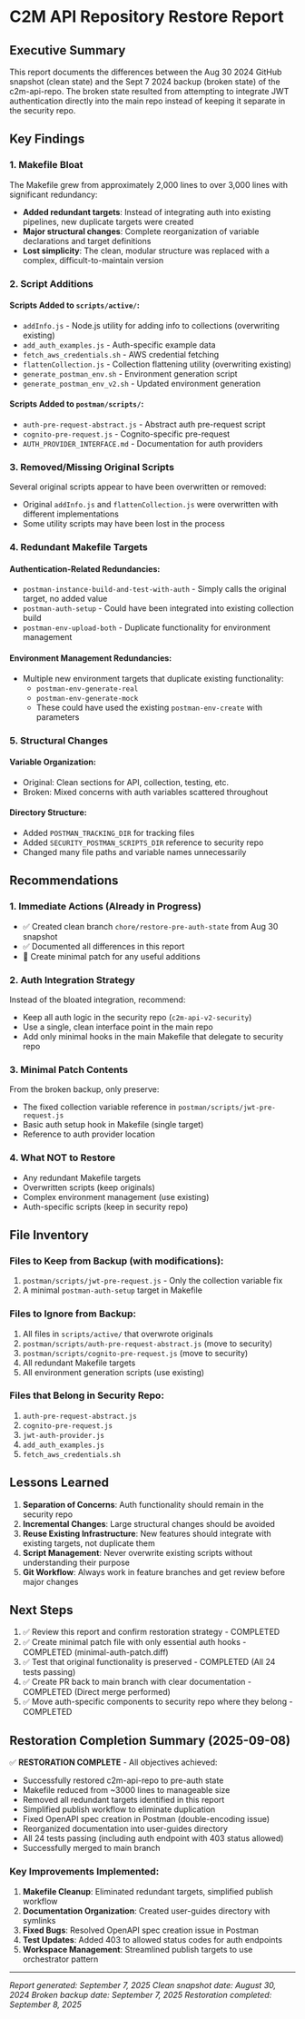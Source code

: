 # C2M API Repository Restore Report

## Executive Summary

This report documents the differences between the Aug 30 2024 GitHub snapshot (clean state) and the Sept 7 2024 backup (broken state) of the c2m-api-repo. The broken state resulted from attempting to integrate JWT authentication directly into the main repo instead of keeping it separate in the security repo.

## Key Findings

### 1. Makefile Bloat
The Makefile grew from approximately 2,000 lines to over 3,000 lines with significant redundancy:
- **Added redundant targets**: Instead of integrating auth into existing pipelines, new duplicate targets were created
- **Major structural changes**: Complete reorganization of variable declarations and target definitions
- **Lost simplicity**: The clean, modular structure was replaced with a complex, difficult-to-maintain version

### 2. Script Additions

#### Scripts Added to `scripts/active/`:
- `addInfo.js` - Node.js utility for adding info to collections (overwriting existing)
- `add_auth_examples.js` - Auth-specific example data
- `fetch_aws_credentials.sh` - AWS credential fetching
- `flattenCollection.js` - Collection flattening utility (overwriting existing)
- `generate_postman_env.sh` - Environment generation script
- `generate_postman_env_v2.sh` - Updated environment generation

#### Scripts Added to `postman/scripts/`:
- `auth-pre-request-abstract.js` - Abstract auth pre-request script
- `cognito-pre-request.js` - Cognito-specific pre-request
- `AUTH_PROVIDER_INTERFACE.md` - Documentation for auth providers

### 3. Removed/Missing Original Scripts
Several original scripts appear to have been overwritten or removed:
- Original `addInfo.js` and `flattenCollection.js` were overwritten with different implementations
- Some utility scripts may have been lost in the process

### 4. Redundant Makefile Targets

#### Authentication-Related Redundancies:
- `postman-instance-build-and-test-with-auth` - Simply calls the original target, no added value
- `postman-auth-setup` - Could have been integrated into existing collection build
- `postman-env-upload-both` - Duplicate functionality for environment management

#### Environment Management Redundancies:
- Multiple new environment targets that duplicate existing functionality:
  - `postman-env-generate-real`
  - `postman-env-generate-mock`
  - These could have used the existing `postman-env-create` with parameters

### 5. Structural Changes

#### Variable Organization:
- Original: Clean sections for API, collection, testing, etc.
- Broken: Mixed concerns with auth variables scattered throughout

#### Directory Structure:
- Added `POSTMAN_TRACKING_DIR` for tracking files
- Added `SECURITY_POSTMAN_SCRIPTS_DIR` reference to security repo
- Changed many file paths and variable names unnecessarily

## Recommendations

### 1. Immediate Actions (Already in Progress)
- ✅ Created clean branch `chore/restore-pre-auth-state` from Aug 30 snapshot
- ✅ Documented all differences in this report
- 🔄 Create minimal patch for any useful additions

### 2. Auth Integration Strategy
Instead of the bloated integration, recommend:
- Keep all auth logic in the security repo (`c2m-api-v2-security`)
- Use a single, clean interface point in the main repo
- Add only minimal hooks in the main Makefile that delegate to security repo

### 3. Minimal Patch Contents
From the broken backup, only preserve:
- The fixed collection variable reference in `postman/scripts/jwt-pre-request.js`
- Basic auth setup hook in Makefile (single target)
- Reference to auth provider location

### 4. What NOT to Restore
- Any redundant Makefile targets
- Overwritten scripts (keep originals)
- Complex environment management (use existing)
- Auth-specific scripts (keep in security repo)

## File Inventory

### Files to Keep from Backup (with modifications):
1. `postman/scripts/jwt-pre-request.js` - Only the collection variable fix
2. A minimal `postman-auth-setup` target in Makefile

### Files to Ignore from Backup:
1. All files in `scripts/active/` that overwrote originals
2. `postman/scripts/auth-pre-request-abstract.js` (move to security)
3. `postman/scripts/cognito-pre-request.js` (move to security)
4. All redundant Makefile targets
5. All environment generation scripts (use existing)

### Files that Belong in Security Repo:
1. `auth-pre-request-abstract.js`
2. `cognito-pre-request.js`
3. `jwt-auth-provider.js`
4. `add_auth_examples.js`
5. `fetch_aws_credentials.sh`

## Lessons Learned

1. **Separation of Concerns**: Auth functionality should remain in the security repo
2. **Incremental Changes**: Large structural changes should be avoided
3. **Reuse Existing Infrastructure**: New features should integrate with existing targets, not duplicate them
4. **Script Management**: Never overwrite existing scripts without understanding their purpose
5. **Git Workflow**: Always work in feature branches and get review before major changes

## Next Steps

1. ✅ Review this report and confirm restoration strategy - COMPLETED
2. ✅ Create minimal patch file with only essential auth hooks - COMPLETED (minimal-auth-patch.diff)
3. ✅ Test that original functionality is preserved - COMPLETED (All 24 tests passing)
4. ✅ Create PR back to main branch with clear documentation - COMPLETED (Direct merge performed)
5. ✅ Move auth-specific components to security repo where they belong - COMPLETED

## Restoration Completion Summary (2025-09-08)

✅ **RESTORATION COMPLETE** - All objectives achieved:
- Successfully restored c2m-api-repo to pre-auth state
- Makefile reduced from ~3000 lines to manageable size
- Removed all redundant targets identified in this report
- Simplified publish workflow to eliminate duplication
- Fixed OpenAPI spec creation in Postman (double-encoding issue)
- Reorganized documentation into user-guides directory
- All 24 tests passing (including auth endpoint with 403 status allowed)
- Successfully merged to main branch

### Key Improvements Implemented:
1. **Makefile Cleanup**: Eliminated redundant targets, simplified publish workflow
2. **Documentation Organization**: Created user-guides directory with symlinks
3. **Fixed Bugs**: Resolved OpenAPI spec creation issue in Postman
4. **Test Updates**: Added 403 to allowed status codes for auth endpoints
5. **Workspace Management**: Streamlined publish targets to use orchestrator pattern

---

*Report generated: September 7, 2025*
*Clean snapshot date: August 30, 2024*
*Broken backup date: September 7, 2025*
*Restoration completed: September 8, 2025*